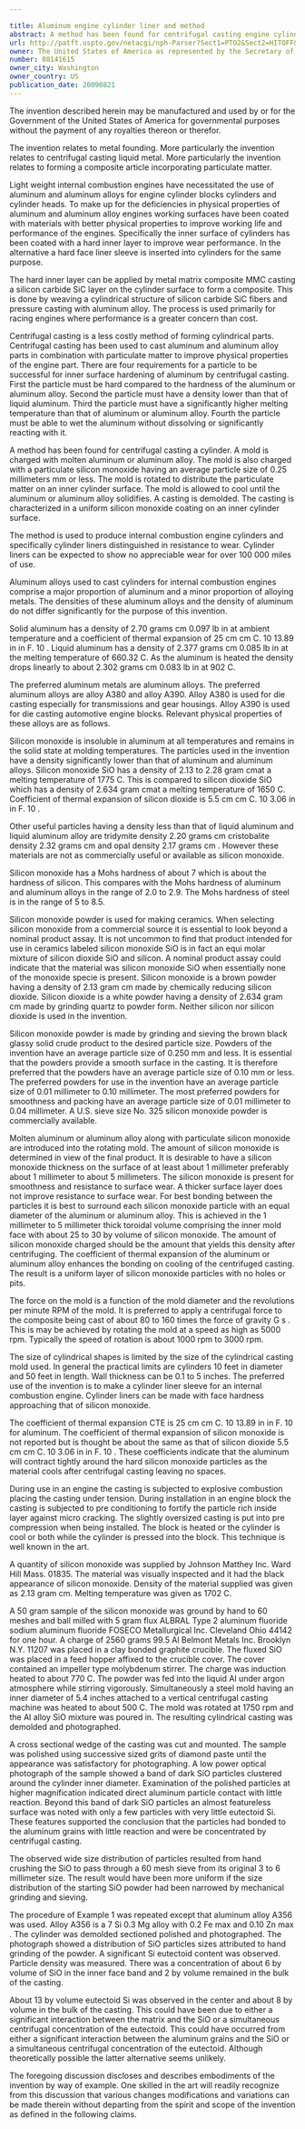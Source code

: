 ```yaml
---

title: Aluminum engine cylinder liner and method
abstract: A method has been found for centrifugal casting engine cylinders. A mold is charged with molten aluminum alloy and particulate silicon monoxide having an average size of 0.01 mm to 0.04 mm. The mold is rotated at a velocity and period of time to distribute the particulate silicon monoxide on an inner cylinder surface. The mold is allowed to cool until the aluminum alloy solidifies. A casting is demolded characterized in a uniform inner cylinder surface of the particulate silicon monoxide in an amount of 25 volume % and thickness 1 to 5 millimeters. The engine cylinders are distinguished in resistance to wear. Cylinder liners show no appreciable wear for over 100,000 miles of use.
url: http://patft.uspto.gov/netacgi/nph-Parser?Sect1=PTO2&Sect2=HITOFF&p=1&u=%2Fnetahtml%2FPTO%2Fsearch-adv.htm&r=1&f=G&l=50&d=PALL&S1=08141615&OS=08141615&RS=08141615
owner: The United States of America as represented by the Secretary of the Navy
number: 08141615
owner_city: Washington
owner_country: US
publication_date: 20090821
---
```

The invention described herein may be manufactured and used by or for the Government of the United States of America for governmental purposes without the payment of any royalties thereon or therefor.

The invention relates to metal founding. More particularly the invention relates to centrifugal casting liquid metal. More particularly the invention relates to forming a composite article incorporating particulate matter.

Light weight internal combustion engines have necessitated the use of aluminum and aluminum alloys for engine cylinder blocks cylinders and cylinder heads. To make up for the deficiencies in physical properties of aluminum and aluminum alloy engines working surfaces have been coated with materials with better physical properties to improve working life and performance of the engines. Specifically the inner surface of cylinders has been coated with a hard inner layer to improve wear performance. In the alternative a hard face liner sleeve is inserted into cylinders for the same purpose.

The hard inner layer can be applied by metal matrix composite MMC casting a silicon carbide SiC layer on the cylinder surface to form a composite. This is done by weaving a cylindrical structure of silicon carbide SiC fibers and pressure casting with aluminum alloy. The process is used primarily for racing engines where performance is a greater concern than cost.

Centrifugal casting is a less costly method of forming cylindrical parts. Centrifugal casting has been used to cast aluminum and aluminum alloy parts in combination with particulate matter to improve physical properties of the engine part. There are four requirements for a particle to be successful for inner surface hardening of aluminum by centrifugal casting. First the particle must be hard compared to the hardness of the aluminum or aluminum alloy. Second the particle must have a density lower than that of liquid aluminum. Third the particle must have a significantly higher melting temperature than that of aluminum or aluminum alloy. Fourth the particle must be able to wet the aluminum without dissolving or significantly reacting with it.

A method has been found for centrifugal casting a cylinder. A mold is charged with molten aluminum or aluminum alloy. The mold is also charged with a particulate silicon monoxide having an average particle size of 0.25 millimeters mm or less. The mold is rotated to distribute the particulate matter on an inner cylinder surface. The mold is allowed to cool until the aluminum or aluminum alloy solidifies. A casting is demolded. The casting is characterized in a uniform silicon monoxide coating on an inner cylinder surface.

The method is used to produce internal combustion engine cylinders and specifically cylinder liners distinguished in resistance to wear. Cylinder liners can be expected to show no appreciable wear for over 100 000 miles of use.

Aluminum alloys used to cast cylinders for internal combustion engines comprise a major proportion of aluminum and a minor proportion of alloying metals. The densities of these aluminum alloys and the density of aluminum do not differ significantly for the purpose of this invention.

Solid aluminum has a density of 2.70 grams cm 0.097 lb in at ambient temperature and a coefficient of thermal expansion of 25 cm cm C. 10 13.89 in in F. 10 . Liquid aluminum has a density of 2.377 grams cm 0.085 lb in at the melting temperature of 660.32 C. As the aluminum is heated the density drops linearly to about 2.302 grams cm 0.083 lb in at 902 C.

The preferred aluminum metals are aluminum alloys. The preferred aluminum alloys are alloy A380 and alloy A390. Alloy A380 is used for die casting especially for transmissions and gear housings. Alloy A390 is used for die casting automotive engine blocks. Relevant physical properties of these alloys are as follows.

Silicon monoxide is insoluble in aluminum at all temperatures and remains in the solid state at molding temperatures. The particles used in the invention have a density significantly lower than that of aluminum and aluminum alloys. Silicon monoxide SiO has a density of 2.13 to 2.28 gram cmat a melting temperature of 1775 C. This is compared to silicon dioxide SiO which has a density of 2.634 gram cmat a melting temperature of 1650 C. Coefficient of thermal expansion of silicon dioxide is 5.5 cm cm C. 10 3.06 in in F. 10 .

Other useful particles having a density less than that of liquid aluminum and liquid aluminum alloy are tridymite density 2.20 grams cm cristobalite density 2.32 grams cm and opal density 2.17 grams cm . However these materials are not as commercially useful or available as silicon monoxide.

Silicon monoxide has a Mohs hardness of about 7 which is about the hardness of silicon. This compares with the Mohs hardness of aluminum and aluminum alloys in the range of 2.0 to 2.9. The Mohs hardness of steel is in the range of 5 to 8.5.

Silicon monoxide powder is used for making ceramics. When selecting silicon monoxide from a commercial source it is essential to look beyond a nominal product assay. It is not uncommon to find that product intended for use in ceramics labeled silicon monoxide SiO is in fact an equi molar mixture of silicon dioxide SiO and silicon. A nominal product assay could indicate that the material was silicon monoxide SiO when essentially none of the monoxide specie is present. Silicon monoxide is a brown powder having a density of 2.13 gram cm made by chemically reducing silicon dioxide. Silicon dioxide is a white powder having a density of 2.634 gram cm made by grinding quartz to powder form. Neither silicon nor silicon dioxide is used in the invention.

Silicon monoxide powder is made by grinding and sieving the brown black glassy solid crude product to the desired particle size. Powders of the invention have an average particle size of 0.250 mm and less. It is essential that the powders provide a smooth surface in the casting. It is therefore preferred that the powders have an average particle size of 0.10 mm or less. The preferred powders for use in the invention have an average particle size of 0.01 millimeter to 0.10 millimeter. The most preferred powders for smoothness and packing have an average particle size of 0.01 millimeter to 0.04 millimeter. A U.S. sieve size No. 325 silicon monoxide powder is commercially available.

Molten aluminum or aluminum alloy along with particulate silicon monoxide are introduced into the rotating mold. The amount of silicon monoxide is determined in view of the final product. It is desirable to have a silicon monoxide thickness on the surface of at least about 1 millimeter preferably about 1 millimeter to about 5 millimeters. The silicon monoxide is present for smoothness and resistance to surface wear. A thicker surface layer does not improve resistance to surface wear. For best bonding between the particles it is best to surround each silicon monoxide particle with an equal diameter of the aluminum or aluminum alloy. This is achieved in the 1 millimeter to 5 millimeter thick toroidal volume comprising the inner mold face with about 25 to 30 by volume of silicon monoxide. The amount of silicon monoxide charged should be the amount that yields this density after centrifuging. The coefficient of thermal expansion of the aluminum or aluminum alloy enhances the bonding on cooling of the centrifuged casting. The result is a uniform layer of silicon monoxide particles with no holes or pits.

The force on the mold is a function of the mold diameter and the revolutions per minute RPM of the mold. It is preferred to apply a centrifugal force to the composite being cast of about 80 to 160 times the force of gravity G s . This is may be achieved by rotating the mold at a speed as high as 5000 rpm. Typically the speed of rotation is about 1000 rpm to 3000 rpm.

The size of cylindrical shapes is limited by the size of the cylindrical casting mold used. In general the practical limits are cylinders 10 feet in diameter and 50 feet in length. Wall thickness can be 0.1 to 5 inches. The preferred use of the invention is to make a cylinder liner sleeve for an internal combustion engine. Cylinder liners can be made with face hardness approaching that of silicon monoxide.

The coefficient of thermal expansion CTE is 25 cm cm C. 10 13.89 in in F. 10 for aluminum. The coefficient of thermal expansion of silicon monoxide is not reported but is thought be about the same as that of silicon dioxide 5.5 cm cm C. 10 3.06 in in F. 10 . These coefficients indicate that the aluminum will contract tightly around the hard silicon monoxide particles as the material cools after centrifugal casting leaving no spaces.

During use in an engine the casting is subjected to explosive combustion placing the casting under tension. During installation in an engine block the casting is subjected to pre conditioning to fortify the particle rich inside layer against micro cracking. The slightly oversized casting is put into pre compression when being installed. The block is heated or the cylinder is cool or both while the cylinder is pressed into the block. This technique is well known in the art.

A quantity of silicon monoxide was supplied by Johnson Matthey Inc. Ward Hill Mass. 01835. The material was visually inspected and it had the black appearance of silicon monoxide. Density of the material supplied was given as 2.13 gram cm. Melting temperature was given as 1702 C.

A 50 gram sample of the silicon monoxide was ground by hand to 60 meshes and ball milled with 5 gram flux ALBRAL Type 2 aluminum fluoride sodium aluminum fluoride FOSECO Metallurgical Inc. Cleveland Ohio 44142 for one hour. A charge of 2560 grams 99.5 Al Belmont Metals Inc. Brooklyn N.Y. 11207 was placed in a clay bonded graphite crucible. The fluxed SiO was placed in a feed hopper affixed to the crucible cover. The cover contained an impeller type molybdenum stirrer. The charge was induction heated to about 770 C. The powder was fed into the liquid Al under argon atmosphere while stirring vigorously. Simultaneously a steel mold having an inner diameter of 5.4 inches attached to a vertical centrifugal casting machine was heated to about 500 C. The mold was rotated at 1750 rpm and the Al alloy SiO mixture was poured in. The resulting cylindrical casting was demolded and photographed.

A cross sectional wedge of the casting was cut and mounted. The sample was polished using successive sized grits of diamond paste until the appearance was satisfactory for photographing. A low power optical photograph of the sample showed a band of dark SiO particles clustered around the cylinder inner diameter. Examination of the polished particles at higher magnification indicated direct aluminum particle contact with little reaction. Beyond this band of dark SiO particles an almost featureless surface was noted with only a few particles with very little eutectoid Si. These features supported the conclusion that the particles had bonded to the aluminum grains with little reaction and were be concentrated by centrifugal casting.

The observed wide size distribution of particles resulted from hand crushing the SiO to pass through a 60 mesh sieve from its original 3 to 6 millimeter size. The result would have been more uniform if the size distribution of the starting SiO powder had been narrowed by mechanical grinding and sieving.

The procedure of Example 1 was repeated except that aluminum alloy A356 was used. Alloy A356 is a 7 Si 0.3 Mg alloy with 0.2 Fe max and 0.10 Zn max . The cylinder was demolded sectioned polished and photographed. The photograph showed a distribution of SiO particles sizes attributed to hand grinding of the powder. A significant Si eutectoid content was observed. Particle density was measured. There was a concentration of about 6 by volume of SiO in the inner face band and 2 by volume remained in the bulk of the casting.

About 13 by volume eutectoid Si was observed in the center and about 8 by volume in the bulk of the casting. This could have been due to either a significant interaction between the matrix and the SiO or a simultaneous centrifugal concentration of the eutectoid. This could have occurred from either a significant interaction between the aluminum grains and the SiO or a simultaneous centrifugal concentration of the eutectoid. Although theoretically possible the latter alternative seems unlikely.

The foregoing discussion discloses and describes embodiments of the invention by way of example. One skilled in the art will readily recognize from this discussion that various changes modifications and variations can be made therein without departing from the spirit and scope of the invention as defined in the following claims.

